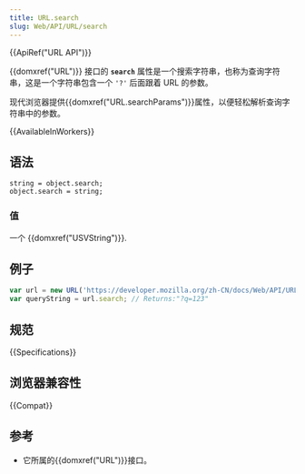 ```yaml
---
title: URL.search
slug: Web/API/URL/search
---
```


{{ApiRef("URL API")}}

{{domxref("URL")}} 接口的 **`search`** 属性是一个搜索字符串，也称为查询字符串，这是一个字符串包含一个 `'?'` 后面跟着 URL 的参数。

现代浏览器提供{{domxref("URL.searchParams")}}属性，以便轻松解析查询字符串中的参数。

{{AvailableInWorkers}}

## 语法

```plain
string = object.search;
object.search = string;
```

### 值

一个 {{domxref("USVString")}}.

## 例子

```js
var url = new URL('https://developer.mozilla.org/zh-CN/docs/Web/API/URL/search?q=123');
var queryString = url.search; // Returns:"?q=123"
```

## 规范

{{Specifications}}

## 浏览器兼容性

{{Compat}}

## 参考

- 它所属的{{domxref("URL")}}接口。
